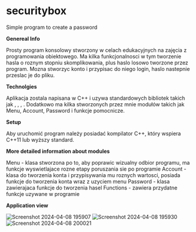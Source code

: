 # securitybox
Simple program to create a password

<b>Genereal Info</b>

Prosty program konsolowy stworzony w celach edukacyjnych na zajęcia z programowania obiektowego. Ma kilka funkcjonalnosci w tym tworzenie hasla o roznym stopniu skomplikowania, plus haslo losowo tworzone przez program. Mozna stworzyc konto i przypisac do niego login, haslo nastepnie przeslac je do pliku.

<b>Technolgies</b>

Aplikacja zostala napisana w C++ i uzywa standardowych bibliotek takich jak <iosteam>, <cstdlib>, <vector>, <ctime>. Dodatkowo ma kilka stworzonych przez mnie modułów takich jak Menu, Account, Password i funkcje pomocnicze.

<b>Setup</b>

Aby uruchomić program należy posiadać kompilator C++, który wspiera C++11 lub wyższy standard. 


<b>More detailed information about modules</b>

Menu - klasa stworzona po to, aby poprawic wizualny odbior programu, ma funkcje wyswietlajace rozne etapy poruszania sie po programie
Account - klasa do tworzenia konta i przypisywania mu roznych wartosci, posiada funkcje do tworzenia konta wraz z uzyciem menu
Password - klasa zawierajaca funkcje do tworzenia hasel
Functions - zawiera przydatne funkcje uzywane w programie

<b>Application view</b>

![Screenshot 2024-04-08 195907](https://github.com/m94madei/securitybox/assets/115645287/4d1e4d9f-8874-4044-9693-e3e7aa9a0b4e)
![Screenshot 2024-04-08 195930](https://github.com/m94madei/securitybox/assets/115645287/9e8e5e13-6323-426c-b33e-860cc0d6f7d7)
![Screenshot 2024-04-08 200021](https://github.com/m94madei/securitybox/assets/115645287/de34bf77-2ba8-46cb-976d-429977f4d6b1)
